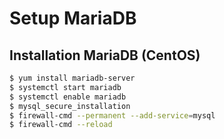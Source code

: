 # Setup MariaDB

## Installation MariaDB (CentOS)
```sh
$ yum install mariadb-server
$ systemctl start mariadb
$ systemctl enable mariadb
$ mysql_secure_installation
$ firewall-cmd --permanent --add-service=mysql
$ firewall-cmd --reload
```
